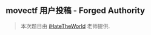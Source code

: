 ## movectf 用户投稿 - Forged Authority

> 本次题目由 [iHateTheWorld](https://platform.cyclens.tech/user/281) 老师提供.
